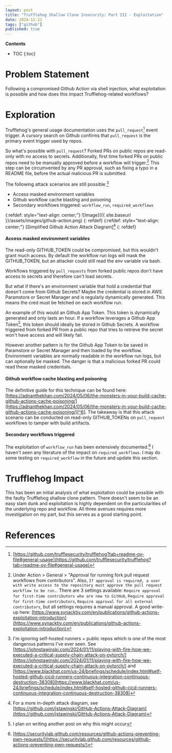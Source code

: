 ```yaml
---
layout: post
title: "Trufflehog Shallow Clone Insecurity: Part III - Exploitation"
date: 2024-12-22
tags: ["github"]
published: true
---
```


**Contents**
* TOC
{:toc}

# Problem Statement

Following a compromised Github Action via shell injection, what exploitation is possible and how does this impact Trufflehog-related workflows?

# Exploration

Trufflehog's general usage documentation uses the `pull_request`[^1] event trigger. A cursory search on Github confirms that `pull_request` is the primary event trigger used by repos.

So what's possible with `pull_request`? Forked PRs on public repos are read-only with no access to secrets. Additionally, first time forked PRs on public repos need to be manually approved before a workflow will trigger.[^2] This step can be circumvented by any PR approval, such as fixing a typo in a README file, before the actual malicious PR is submitted. 

The following attack scenarios are still possible.[^3]

* Access masked environment variables
* Github workflow cache blasting and poisoning
* Secondary workflows triggered: `workflow_run`, `required_workflows`

{:refdef: style="text-align: center;"}
![Image]({{ site.baseurl }}/assets/images/github-action.png)
{: refdef}
{:refdef: style="text-align: center;"}
\[Simplified Github Action Attack Diagram\][^4]
{: refdef}

#### Access masked environment variables

The read-only GITHUB_TOKEN could be compromised, but this wouldn't grant much access. By default the workflow run logs will mask the GITHUB_TOKEN, but an attacker could still read the env variable via bash.

Workflows triggered by `pull_requests` from forked public repos don't have access to secrets and therefore can't load secrets. 

But what if there's an environment variable that hold a credential that doesn't come from Github Secrets? Maybe the credential is stored in AWS Paramstore or Secret Manager and is regularly dynamically generated. This means the cred must be fetched on each workflow run. 

An example of this would an Github App Token. This token is dynamically generated and only lasts an hour. If a workflow leverages a Github App Token[^5], this token should ideally be stored in Github Secrets. A workflow triggered from forked PR from a public repo that tries to retrieve the secret won't have access and will likely fail.

However another pattern is for the Github App Token to be saved in Paramstore or Secret Manager and then loaded by the workflow. Environment variables are normally readable in the workflow run logs, but can optionally be masked. The danger is that a malicious forked PR could read these masked credentials. 

#### Github workflow cache blasting and poisoning

The definitive guide for this technique can be found here: [https://adnanthekhan.com/2024/05/06/the-monsters-in-your-build-cache-github-actions-cache-poisoning/](https://adnanthekhan.com/2024/05/06/the-monsters-in-your-build-cache-github-actions-cache-poisoning/)[^6]. The takeaway is that this attack scenario can be conducted on read-only GITHUB_TOKENs on `pull_request` workflows to tamper with build artifacts.

#### Secondary workflows triggered

The exploitation of `workflow_run` has been extensively documented.[^7] I haven't seen any literature of the impact on `required_workflows`. I may do some testing on `required_workflow` in the future and update this section. 

# Trufflehog Impact

This has been an initial analysis of what exploitation could be possible with the faulty Trufflehog shallow clone pattern. There doesn't seem to be an easy slam dunk  and exploitation is highly dependent on the particularities of the underlying repo and workflow. All three avenues requires more investigation on my part, but this serves as a good starting point.  

# References

[^1]: [https://github.com/trufflesecurity/trufflehog?tab=readme-ov-file#general-usage](https://github.com/trufflesecurity/trufflehog?tab=readme-ov-file#general-usage)

[^2]: Under Action > General > "Approval for running fork pull request workflows from contributors". Also, `If approval is required, a user with write access to the repository must approve the pull request workflow to be run.`. There are 3 settings available: `Require approval for first-time contributors who are new to GitHub`, `Require approval for first-time contributors`, `Require approval for all external contributors`, but all settings requires a manual approval. A good write-up here: [https://www.synacktiv.com/en/publications/github-actions-exploitation-introduction](https://www.synacktiv.com/en/publications/github-actions-exploitation-introduction)

[^3]: I'm ignoring self-hosted runners + public repos which is one of the most dangerous patterns I've ever seen. See [https://johnstawinski.com/2024/01/11/playing-with-fire-how-we-executed-a-critical-supply-chain-attack-on-pytorch/](https://johnstawinski.com/2024/01/11/playing-with-fire-how-we-executed-a-critical-supply-chain-attack-on-pytorch/) and [https://www.blackhat.com/us-24/briefings/schedule/index.html#self-hosted-github-cicd-runners-continuous-integration-continuous-destruction-38308](https://www.blackhat.com/us-24/briefings/schedule/index.html#self-hosted-github-cicd-runners-continuous-integration-continuous-destruction-38308)

[^4]: For a more in-depth attack diagram, see [https://github.com/jstawinski/GitHub-Actions-Attack-Diagram](https://github.com/jstawinski/GitHub-Actions-Attack-Diagram)

[^5]: I plan on writing another post on why this might occur

[^6]: [https://github.com/AdnaneKhan/ActionsCacheBlasting](https://github.com/AdnaneKhan/ActionsCacheBlasting)

[^7]: [https://securitylab.github.com/resources/github-actions-preventing-pwn-requests/](https://securitylab.github.com/resources/github-actions-preventing-pwn-requests/)
